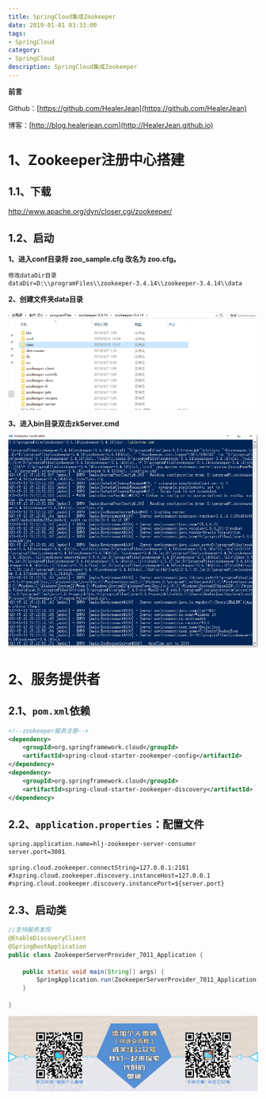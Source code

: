 ```yaml
---
title: SpringCloud集成Zookeeper
date: 2019-01-01 03:33:00
tags: 
- SpringCloud
category: 
- SpringCloud
description: SpringCloud集成Zookeeper
---
```


**前言**     

 Github：[https://github.com/HealerJean](https://github.com/HealerJean)         

 博客：[http://blog.healerjean.com](http://HealerJean.github.io)          



# 1、Zookeeper注册中心搭建

## 1.1、下载

[http://www.apache.org/dyn/closer.cgi/zookeeper/  ](http://www.apache.org/dyn/closer.cgi/zookeeper/)



## 1.2、启动



**1、进入conf目录将 zoo_sample.cfg 改名为 zoo.cfg。**    

```
修改dataDir目录
dataDir=D:\\programFiles\\zookeeper-3.4.14\\zookeeper-3.4.14\\data
```



**2、创建文件夹data目录**

![image-20200513151357705](https://raw.githubusercontent.com/HealerJean/HealerJean.github.io/master/blogImages/image-20200513151357705.png)





**3、进入bin目录双击zkServer.cmd**   

![image-20200513151547903](https://raw.githubusercontent.com/HealerJean/HealerJean.github.io/master/blogImages/image-20200513151547903.png)



# 2、服务提供者

## 2.1、`pom.xml`依赖

```xml
<!--zookeeper服务注册-->
<dependency>
    <groupId>org.springframework.cloud</groupId>
    <artifactId>spring-cloud-starter-zookeeper-config</artifactId>
</dependency>
<dependency>
    <groupId>org.springframework.cloud</groupId>
    <artifactId>spring-cloud-starter-zookeeper-discovery</artifactId>
</dependency>
```



## 2.2、`application.properties`：配置文件

```properties
spring.application.name=hlj-zookeeper-server-consumer
server.port=3001

spring.cloud.zookeeper.connectString=127.0.0.1:2181
#3spring.cloud.zookeeper.discovery.instanceHost=127.0.0.1
#spring.cloud.zookeeper.discovery.instancePort=${server.port}
```



## 2.3、启动类

```java
//支持服务发现
@EnableDiscoveryClient
@SpringBootApplication
public class ZookeeperServerProvider_7011_Application {

    public static void main(String[] args) {
        SpringApplication.run(ZookeeperServerProvider_7011_Application.class, args);
    }

}

```















![ContactAuthor](https://raw.githubusercontent.com/HealerJean/HealerJean.github.io/master/assets/img/artical_bottom.jpg)





<link rel="stylesheet" href="https://unpkg.com/gitalk/dist/gitalk.css">

<script src="https://unpkg.com/gitalk@latest/dist/gitalk.min.js"></script> 
<div id="gitalk-container"></div>    
 <script type="text/javascript">
    var gitalk = new Gitalk({
		clientID: `1d164cd85549874d0e3a`,
		clientSecret: `527c3d223d1e6608953e835b547061037d140355`,
		repo: `HealerJean.github.io`,
		owner: 'HealerJean',
		admin: ['HealerJean'],
		id: 'RLgFI38f0CuZmydW',
    });
    gitalk.render('gitalk-container');
</script> 

